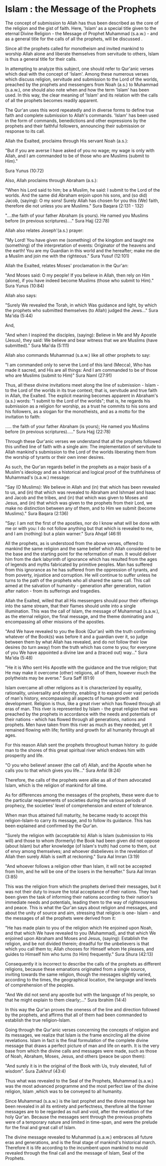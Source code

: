 Islam : the Message of the Prophets
===================================

The concept of submission to Allah has thus been described as the core
of the religion and the gist of faith. Here, 'Islam' as a special title
given to the eternal Divine Religion - the Message of Prophet Muhammad
(s.a.w.) - and as a general title for the calls of all the prophets,
will be discussed .

Since all the prophets called for monotheism and invited mankind to
worship Allah alone and liberate themselves from servitude to others,
Islam is thus a general title for their calls.

In attempting to analyze this subject, one should refer to Qur'anic
verses which deal with the concept of 'Islam'. Among these numerous
verses which discuss religion, servitude and submission to the Lord of
the worlds, preached by the prophets and messengers from Noah (a.s.) to
Muhammad (s.a.w.), one should also note when and how the term 'Islam'
has been used. In this way, the clear meaning of 'Islam' and its
relation with the calls of all the prophets becomes readily apparent.

The Qur'an uses this word repeatedly and in diverse forms to define
true faith and complete submission to Allah's commands. 'Islam' has been
used in the form of commands, benedictions and other expressions by the
prophets and their faithful followers, announcing their submission or
response to its call.

Allah the Exalted, proclaims through His servant Noah (a.s.):

"But if you are averse I have asked of you no wage; my wage is only
with Allah, and I am commanded to be of those who are Muslims (submit to
Him)."

Sura Yunus (10:72)

Also, Allah proclaims through Abraham (a.s.):

"When his Lord said to him; be a Muslim, he said: I submit to the Lord
of the worlds. And the same did Abraham enjoin upon his sons, and (so
did) Jacob, (saying): O my sons! Surely Allah has chosen for you this
(We) faith, therefore die not unless you are Muslims."
Sura Baqara (2:131 - 132)

"....the faith of your father Abraham (is yours). He named you Muslims
before (in previous scriptures)...."
Sura Hajj (22:78)

Allah also relates Joseph'(a.s.) prayer:

"My Lord! You have given me (something) of the kingdom and taught me
(something) of the interpretation of events: Originator of the heavens
and the earth! You are my Guardian in this world and the hereafter; make
me die a Muslim and join me with the righteous."
Sura Yusuf (12:101)

Allah the Exalted, relates Moses' proclamation in the Qur'an:

"And Moses said: O my people! If you believe in Allah, then rely on Him
(alone), if you have indeed become Muslims (those who submit to Him)."
Sura Yunus (10:84)

Allah also says:

"Surely We revealed the Torah, in which Was guidance and light, by
which the prophets who submitted themselves (to Allah) judged the
Jews..."
Sura Ma'ida (5:44)

And,

"And when I inspired the disciples, (saying): Believe in Me and My
Apostle (Jesus), they said: We believe and bear witness that we are
Muslims (have submitted)."
Sura Mai'da (5:111)

Allah also commands Muhammad (s.a.w.) like all other prophets to say:

"I am commanded only to serve the Lord of this land (Mecca), Who has
made it sacred, and His are all things: And I am commanded to be of
those who are Muslims (submit to Him)"
Sura Naml (27:91)

Thus, all these divine invitations meet along the line of submission -
Islam - to the Lord of the worlds in its true context; that is,
servitude and true faith in Allah, the Exalted. The explicit meaning
becomes apparent in Abraham's (a.s.) words: "I submit to the Lord of the
worlds"; that is, he regards his submission as a religion for worship,
as a trust he commits to his sons and his followers, as a slogan for the
monotheists, and as a motto for the invitation to faith:

..... the faith of your father Abraham (is yours); He named you Muslims
before (in previous scriptures)....."
Sura Hajj (22:78)

Through these Qur'anic verses we understand that all the prophets
followed this unified line of faith with a single aim: The
implementation of servitude to Allah mankind's submission to the Lord of
the worlds liberating them from the worship of tyrants or their own
inner desires.

As such, the Qur'an regards belief in the prophets as a major basis of
a Muslim's ideology and as a historical and logical proof of the
truthfulness of Muhammad's (s.a.w.) message:

"Say (O Muslims): We believe in Allah and (in) that which has been
revealed to us, and (in) that which was revealed to Abraham and Ishmael
and Isaac and Jacob and the tribes, and (in) that which was given to
Moses and Jesus, and (in) that which was given to the prophets from
their Lord, we make no distinction between any of them, and to Him we
submit (become Muslims)."
Sura Baqara (2:136)

"Say: I am not the first of the apostles, nor do I know what will be
done with me or with you: I do not follow anything but that which is
revealed to me, and I am (nothing) but a plain warner."
Sura Ahqaf (46:9)

All the prophets, as is understood from the above verses, offered to
mankind the same religion and the same belief which Allah considered to
be the base and the starting point for the reformation of man. It would
deliver him from the dark labyrinth of ignorance which has resulted from
the ages of legends and myths fabricated by primitive peoples. Man has
suffered from this ignorance as he has suffered from the oppression of
tyrants, and from poverty, injustice and corruption. He will continue to
suffer unless he turns to the path of the prophets who all shared the
same call. This call aimed at the salvation of humanity - generation
after generation, nation after nation - from its sufferings and
tragedies.

Allah the Exalted, willed that all His messengers should pour their
offerings into the same stream, that their flames should unite into a
single illumination. This was the call of Islam, the message of Muhammad
(s.a.w.), as the eternal religion, the final message, and the theme
dominating and encompassing all other missions of the apostles.

"And We have revealed to you the Book (Qur'an) with the truth
confirming whatever of the Book(s) was before it and a guardian over it,
so judge between them by what Allah has revealed, and do not follow
their low desires (to turn away) from the truth which has come to you;
for everyone of you We have appointed a divine law and a (traced out)
way..."
Sura Ma'ida (5:48)

"He it is Who sent His Apostle with the guidance and the true religion;
that He may make it overcome (other) religions, all of them, however
much the polytheists may be averse."
Sura Saff (61:9)

Islam overcame all other religions as it is characterized by equality,
rationality, universality and eternity, enabling it to expand over vast
periods of man's history, encompassing all aspects of human growth and
development. Religion is thus, like a great river which has flowed
through all eras of man. This river is represented by Islam - the great
religion that was preached by the prophets in accordance with the needs
and potentials of their nations - which has flowed through all
generations, nations and prophets. Men have taken from this river as
much as they needed, yet it remained flowing with life; fertility and
growth for all humanity through all ages.

For this reason Allah sent the prophets throughout human history .to
guide man to the shores of this great spiritual river which endows him
with prosperity and life.

"O you who believe! answer (the call of) Allah, and the Apostle when he
calls you to that which gives you life..."
Sura Anfal (8:24)

Therefore, the calls of the prophets were alike as all of them
advocated Islam, which is the religion of mankind for all time.

As for differences among the messages of the prophets, these were due
to the particular requirements of societies during the various periods
of prophecy, the societies' level of comprehension and extent of
tolerance.

When man thus attained full maturity, he became ready to accept this
religion-Islam-to carry its message, and to follow its guidance. This
has been explained and confirmed by the Qur'an.

"Surely the religion with (acceptable to) Allah is Islam (submission to
His will) and those to whom (formerly) the Book had been given did not
oppose (about Islam) but after knowledge (of Islam's truth) had come to
them, out of envy among themselves; and whoever disbelieves in the
revelation of Allah then surely Allah is swift at reckoning."
Sura Aal Imran (3:19)

"And whoever follows a religion other than Islam, it will not be
accepted from him, and he will be one of the losers in the hereafter."
Sura Aal Imran (3:85)

This was the religion from which the prophets derived their messages,
but it was not their duty to insure the total acceptance of their
nations. They had been given the task of informing their nations
according to their nation's immediate needs and potentials, leading them
to the way of righteousness and peace. This is what the Qur'an says
about religion and messages, and about the unity of source and aim,
stressing that religion is one- Islam - and the messages of all the
prophets were derived from it:

"He has made plain to you of the religion which He enjoined upon Noah,
and that which We have revealed to you (Muhammad), and that which We
enjoined upon Abraham and Moses and Jesus, (saying): Establish the
religion, and be not divided therein; dreadful for the unbelievers is
that which you call them to; Allah chooses for Himself whom He pleases,
and guides to Himself him who turns (to Him) frequently."
Sura Shura (42:13)

Consequently it is incorrect to describe the calls of the prophets as
different religions, because these emanations originated from a single
source, inviting towards the same religion, though the messages slightly
varied, according to the times, the geographical location, the language
and levels of comprehension of the peoples.

"And We did not send any apostle but with the language of his people,
so that he might explain to them clearly;..."
Sura Ibrahim (14:4)

In this way the Qur'an proves the oneness of the line and direction
followed by the prophets, and affirms that all of them had been
commanded to establish the true religion-Islam.

Going through the Qur'anic verses concerning the concepts of religion
and its messages, we realize that Islam is the frame encircling all the
divine revelations. Islam in fact is the final formulation of the
complete divine message that draws a perfect picture of man and life on
earth. It is the very base from which the divine calls and messages were
made, such as those of Noah, Abraham, Moses, Jesus, and others (peace be
upon them):

"And surely it is in the original of the Book with Us, truly elevated,
full of wisdom".
Sura Zukhruf (43:4)

Thus what was revealed to the Seal of the Prophets, Muhammad (s.a.w.)
was the most advanced programme and the most perfect law of the divine
religion, Islam ,which was to be conveyed to all humanity.

Since Muhammad (s.a.w.) is the last prophet and the divine message has
been revealed in all its entirety and perfectness, therefore all the
former messages are to be regarded as null and void, after the
revelation of the holy Qur'an. Because the messages sent through the
previous prophets were of a temporary nature and limited in time-span,
and were the prelude for the final and great call of Islam.

The divine message revealed to Muhammad (s.a.w.) embraces all future
eras and generations, and is the final stage of mankind's historical
march. Therefore it is life according to the incumbent upon mankind to
mould revealed through the final call and the message of Islam, Seal of
the Prophets.


